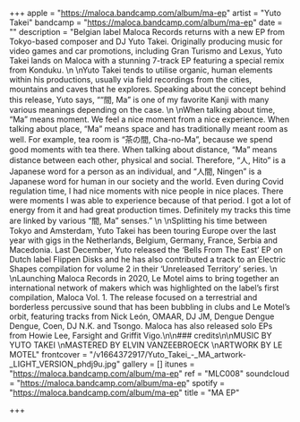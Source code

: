 +++
apple = "https://maloca.bandcamp.com/album/ma-ep"
artist = "Yuto Takei"
bandcamp = "https://maloca.bandcamp.com/album/ma-ep"
date = ""
description = "Belgian label Maloca Records returns with a new EP from Tokyo-based composer and DJ Yuto Takei. Originally producing music for video games and car promotions, including Gran Turismo and Lexus, Yuto Takei lands on Maloca with a stunning 7-track EP featuring a special remix from Konduku.   \n  \nYuto Takei tends to utilise organic, human elements within his productions, usually via field recordings from the cities, mountains and caves that he explores. Speaking about the concept behind this release, Yuto says, ““間, Ma” is one of my favorite Kanji with many various meanings depending on the case.   \n  \nWhen talking about time, “Ma” means moment. We feel a nice moment from a nice experience. When talking about place, “Ma” means space and has traditionally meant room as well. For example, tea room is “茶の間, Cha-no-Ma”, because we spend good moments with tea there. When talking about distance, “Ma” means distance between each other, physical and social. Therefore, “人, Hito” is a Japanese word for a person as an individual, and “人間, Ningen” is a Japanese word for human in our society and the world. Even during Covid regulation time, I had nice moments with nice people in nice places. There were moments I was able to experience because of that period. I got a lot of energy from it and had great production times. Definitely my tracks this time are linked by various “間, Ma” senses.”   \n  \nSplitting his time between Tokyo and Amsterdam, Yuto Takei has been touring Europe over the last year with gigs in the Netherlands, Belgium, Germany, France, Serbia and Macedonia. Last December, Yuto released the ‘Bells From The East’ EP on Dutch label Flippen Disks and he has also contributed a track to an Electric Shapes compilation for volume 2 in their ‘Unreleased Territory’ series.   \n  \nLaunching Maloca Records in 2020, Le Motel aims to bring together an international network of makers which was highlighted on the label’s first compilation, Maloca Vol. 1. The release focused on a terrestrial and borderless percussive sound that has been bubbling in clubs and Le Motel’s orbit, featuring tracks from Nick León, OMAAR, DJ JM, Dengue Dengue Dengue, Coen, DJ N.K. and Tsongo. Maloca has also released solo EPs from Howie Lee, Farsight and Griffit Vigo.\n\n### credits\n\nMUSIC BY YUTO TAKEI   \nMASTERED BY ELVIN VANZEEBROECK   \nARTWORK BY LE MOTEL"
frontcover = "/v1664372917/Yuto_Takei_-_MA_artwork-_LIGHT_VERSION_phdj9u.jpg"
gallery = []
itunes = "https://maloca.bandcamp.com/album/ma-ep"
ref = "MLC008"
soundcloud = "https://maloca.bandcamp.com/album/ma-ep"
spotify = "https://maloca.bandcamp.com/album/ma-ep"
title = "MA EP"

+++
